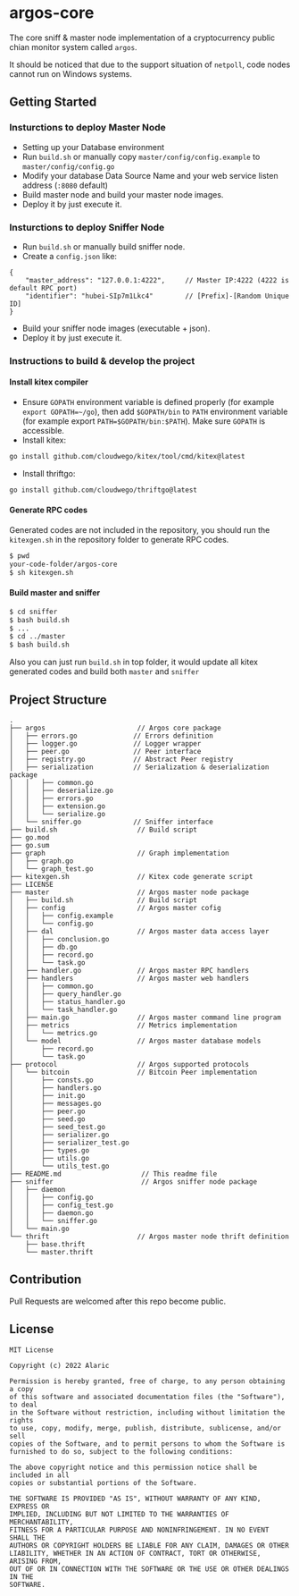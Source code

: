 # argos-core
The core sniff & master node implementation of a cryptocurrency public chian monitor system called `argos`.

It should be noticed that due to the support situation of `netpoll`, code nodes cannot run on Windows systems.
## Getting Started

### Insturctions to deploy Master Node
* Setting up your Database environment
* Run `build.sh` or manually copy `master/config/config.example` to `master/config/config.go`
* Modify your database Data Source Name and your web service listen address (`:8080` default)
* Build master node and build your master node images.
* Deploy it by just execute it.
### Insturctions to deploy Sniffer Node 
* Run `build.sh` or manually build sniffer node.
* Create a `config.json` like:
```jsonc
{
    "master_address": "127.0.0.1:4222",     // Master IP:4222 (4222 is default RPC port)
    "identifier": "hubei-SIp7m1Lkc4"        // [Prefix]-[Random Unique ID]
}
```
* Build your sniffer node images (executable + json).
* Deploy it by just execute it.

### Instructions to build & develop the project
#### Install kitex compiler
* Ensure `GOPATH` environment variable is defined properly (for example `export GOPATH=~/go`), then add `$GOPATH/bin` to `PATH` environment variable (for example export `PATH=$GOPATH/bin:$PATH`). Make sure `GOPATH` is accessible.
* Install kitex: 
```sh
go install github.com/cloudwego/kitex/tool/cmd/kitex@latest
```
* Install thriftgo: 
```sh
go install github.com/cloudwego/thriftgo@latest
```
#### Generate RPC codes
Generated codes are not included in the repository, you should run the `kitexgen.sh` in the repository folder to generate RPC codes.
```sh
$ pwd
your-code-folder/argos-core
$ sh kitexgen.sh
```
#### Build master and sniffer
```sh
$ cd sniffer
$ bash build.sh
$ ...
$ cd ../master
$ bash build.sh
```

Also you can just run `build.sh` in top folder, it would update all kitex generated codes and build both `master` and `sniffer`
## Project Structure
```
.
├── argos                       // Argos core package
│   ├── errors.go              // Errors definition
│   ├── logger.go              // Logger wrapper
│   ├── peer.go                // Peer interface
│   ├── registry.go            // Abstract Peer registry
│   ├── serialization          // Serialization & deserialization package
│   │   ├── common.go
│   │   ├── deserialize.go
│   │   ├── errors.go
│   │   ├── extension.go
│   │   └── serialize.go
│   └── sniffer.go             // Sniffer interface
├── build.sh                    // Build script
├── go.mod
├── go.sum
├── graph                       // Graph implementation
│   ├── graph.go
│   └── graph_test.go
├── kitexgen.sh                 // Kitex code generate script
├── LICENSE
├── master                      // Argos master node package
│   ├── build.sh                // Build script
│   ├── config                  // Argos master cofig
│   │   ├── config.example
│   │   └── config.go
│   ├── dal                     // Argos master data access layer
│   │   ├── conclusion.go
│   │   ├── db.go
│   │   ├── record.go
│   │   └── task.go
│   ├── handler.go              // Argos master RPC handlers
│   ├── handlers                // Argos master web handlers
│   │   ├── common.go
│   │   ├── query_handler.go
│   │   ├── status_handler.go
│   │   └── task_handler.go
│   ├── main.go                 // Argos master command line program
│   ├── metrics                 // Metrics implementation
│   │   └── metrics.go
│   └── model                   // Argos master database models
│       ├── record.go
│       └── task.go
├── protocol                    // Argos supported protocols
│   └── bitcoin                 // Bitcoin Peer implementation 
│       ├── consts.go
│       ├── handlers.go
│       ├── init.go
│       ├── messages.go
│       ├── peer.go
│       ├── seed.go
│       ├── seed_test.go
│       ├── serializer.go
│       ├── serializer_test.go
│       ├── types.go
│       ├── utils.go
│       └── utils_test.go
├── README.md                    // This readme file
├── sniffer                      // Argos sniffer node package
│   ├── daemon
│   │   ├── config.go
│   │   ├── config_test.go
│   │   ├── daemon.go
│   │   └── sniffer.go
│   └── main.go
└── thrift                      // Argos master node thrift definition
    ├── base.thrift
    └── master.thrift
```
## Contribution
Pull Requests are welcomed after this repo become public.
## License

```
MIT License

Copyright (c) 2022 Alaric

Permission is hereby granted, free of charge, to any person obtaining a copy
of this software and associated documentation files (the "Software"), to deal
in the Software without restriction, including without limitation the rights
to use, copy, modify, merge, publish, distribute, sublicense, and/or sell
copies of the Software, and to permit persons to whom the Software is
furnished to do so, subject to the following conditions:

The above copyright notice and this permission notice shall be included in all
copies or substantial portions of the Software.

THE SOFTWARE IS PROVIDED "AS IS", WITHOUT WARRANTY OF ANY KIND, EXPRESS OR
IMPLIED, INCLUDING BUT NOT LIMITED TO THE WARRANTIES OF MERCHANTABILITY,
FITNESS FOR A PARTICULAR PURPOSE AND NONINFRINGEMENT. IN NO EVENT SHALL THE
AUTHORS OR COPYRIGHT HOLDERS BE LIABLE FOR ANY CLAIM, DAMAGES OR OTHER
LIABILITY, WHETHER IN AN ACTION OF CONTRACT, TORT OR OTHERWISE, ARISING FROM,
OUT OF OR IN CONNECTION WITH THE SOFTWARE OR THE USE OR OTHER DEALINGS IN THE
SOFTWARE.
```